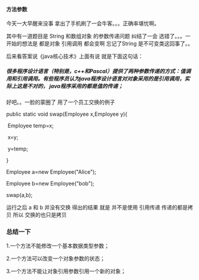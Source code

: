 #### 方法参数

今天一大早醒来没事 拿出了手机刷了一会牛客。。。正确率堪忧啊。

其中有一道题目是  String 和数组对象 的参数传递问题 纠结了一会 选错了。。。一开始的想法是 都是对象 引用调用 都会变啊 忘记了String 是不可变类这回事了。。

后来看答案说《java核心技术》上面有说 就是下面这句话：

##### 很多程序设计语言（特别是，c++和Pascal）提供了两种参数传递的方式：值调用和引用调用。有些程序员认为java程序设计语言对对象采用的是引用调用，实际上这是不对的， java程序采用的都是值的传递；

好吧。。一脸的蒙圈了 用了一个员工交换的例子 

public static void swap(Employee x,Employee y){

​	Employee temp=x;

​	x=y;

​	y=temp;

}

Employee a=new Employee("Alice");

Employee b=new Employee("bob");

swap(a,b);

运行之后 a 和 b 并没有交换 得出的结果 就是 并不是使用 引用传递 传递的都是拷贝 所以 交换的也只是拷贝

### 总结一下

1.一个方法不能修改一个基本数据类型参数；

2.一个方法可以改变一个对象参数的状态；

3.一个方法不能让对象引用参数引用一个新的对象；